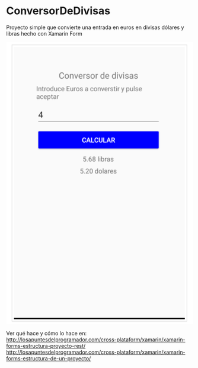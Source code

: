 # ConversorDeDivisas
Proyecto simple que convierte una entrada en euros en divisas dólares y libras hecho con Xamarin Form

![alt text](https://github.com/AlvaroQ/ConversorDeDivisas/blob/master/captura.png?raw=true)


Ver qué hace y cómo lo hace en:
http://losapuntesdelprogramador.com/cross-plataform/xamarin/xamarin-forms-estructura-proyecto-rest/
http://losapuntesdelprogramador.com/cross-plataform/xamarin/xamarin-forms-estructura-de-un-proyecto/
